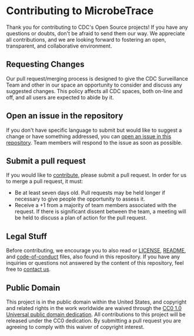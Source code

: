 # Contributing to MicrobeTrace
Thank you for contributing to CDC's Open Source projects! If you have any
questions or doubts, don't be afraid to send them our way. We appreciate all
contributions, and we are looking forward to fostering an open, transparent, and
collaborative environment.

## Requesting Changes
Our pull request/merging process is designed to give the CDC Surveillance Team
and other in our space an opportunity to consider and discuss any suggested
changes. This policy affects all CDC spaces, both on-line and off, and all users
are expected to abide by it.

## Open an issue in the repository
If you don't have specific language to submit but would like to suggest a change
or have something addressed, you can [open an issue in this repository](http://github.com/cdcgov/MicrobeTrace/issues).
Team members will respond to the issue as soon as possible.

## Submit a pull request
If you would like to [contribute](https://github.com/CDCgov/MicrobeTRACE/wiki/Contributing),
please submit a pull request. In order for us to merge a pull request, it must:
* Be at least seven days old. Pull requests may be held longer if necessary
  to give people the opportunity to assess it.
* Receive a +1 from a majority of team members associated with the request.
  If there is significant dissent between the team, a meeting will be held to
  discuss a plan of action for the pull request.

## Legal Stuff
Before contributing, we encourage you to also read or [LICENSE](https://github.com/CDCgov/template/blob/master/LICENSE),
[README](https://github.com/CDCgov/template/blob/master/README.md), and
[code-of-conduct](https://github.com/CDCgov/template/blob/master/code-of-conduct.md)
files, also found in this repository. If you have any inquiries or questions not
answered by the content of this repository, feel free to [contact us](mailto:chiic@cdc.gov).

## Public Domain
This project is in the public domain within the United States, and copyright and
related rights in the work worldwide are waived through the [CC0 1.0 Universal public domain dedication](https://creativecommons.org/publicdomain/zero/1.0/).
All contributions to this project will be released under the CC0 dedication. By
submitting a pull request you are agreeing to comply with this waiver of
copyright interest.
